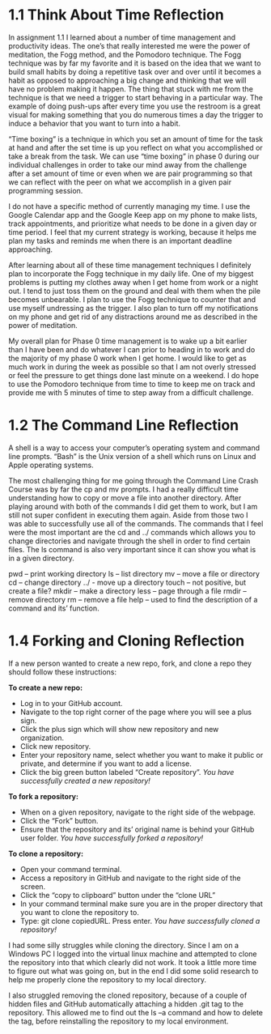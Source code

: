 # 1.1 Think About Time Reflection

In assignment 1.1 I learned about a number of time management and productivity ideas. The one’s that really interested me were the power of meditation, the Fogg method, and the Pomodoro technique. The Fogg technique was by far my favorite and it is based on the idea that we want to build small habits by doing a repetitive task over and over until it becomes a habit as opposed to approaching a big change and thinking that we will have no problem making it happen. The thing that stuck with me from the technique is that we need a trigger to start behaving in a particular way. The example of doing push-ups after every time you use the restroom is a great visual for making something that you do numerous times a day the trigger to induce a behavior that you want to turn into a habit.

“Time boxing” is a technique in which you set an amount of time for the task at hand and after the set time is up you reflect on what you accomplished or take a break from the task. We can use “time boxing” in phase 0 during our individual challenges in order to take our mind away from the challenge after a set amount of time or even when we are pair programming so that we can reflect with the peer on what we accomplish in a given pair programming session.

I do not have a specific method of currently managing my time. I use the Google Calendar app and the Google Keep app on my phone to make lists, track appointments, and prioritize what needs to be done in a given day or time period. I feel that my current strategy is working, because it helps me plan my tasks and reminds me when there is an important deadline approaching.

After learning about all of these time management techniques I definitely plan to incorporate the Fogg technique in my daily life. One of my biggest problems is putting my clothes away when I get home from work or a night out. I tend to just toss them on the ground and deal with them when the pile becomes unbearable. I plan to use the Fogg technique to counter that and use myself undressing as the trigger. I also plan to turn off my notifications on my phone and get rid of any distractions around me as described in the power of meditation.

My overall plan for Phase 0 time management is to wake up a bit earlier than I have been and do whatever I can prior to heading in to work and do the majority of my phase 0 work when I get home. I would like to get as much work in during the week as possible so that I am not overly stressed or feel the pressure to get things done last minute on a weekend. I do hope to use the Pomodoro technique from time to time to keep me on track and provide me with 5 minutes of time to step away from a difficult challenge.

# 1.2 The Command Line Reflection

A shell is a way to access your computer’s operating system and command line prompts. “Bash” is the Unix version of a shell which runs on Linux and Apple operating systems.

The most challenging thing for me going through the Command Line Crash Course was by far the cp and mv prompts. I had a really difficult time understanding how to copy or move a file into another directory. After playing around with both of the commands I did get them to work, but I am still not super confident in executing them again. Aside from those two I was able to successfully use all of the commands. The commands that I feel were the most important are the cd and ../ commands which allows you to change directories and navigate through the shell in order to find certain files. The ls command is also very important since it can show you what is in a given directory.

pwd – print working directory
ls – list directory
mv – move a file or directory
cd – change directory
../ - move up a directory
touch – not positive, but create a file?
mkdir – make a directory
less – page through a file
rmdir – remove directory
rm – remove a file
help – used to find the description of a command and its’ function.

# 1.4 Forking and Cloning Reflection

If a new person wanted to create a new repo, fork, and clone a repo they should follow these instructions:

**To create a new repo:**
-	Log in to your GitHub account.
-	Navigate to the top right corner of the page where you will see a plus sign.
-	Click the plus sign which will show new repository and new organization.
-	Click new repository.
-	Enter your repository name, select whether you want to make it public or private, and determine if you want to add a license.
-	Click the big green button labeled “Create repository”.
*You have successfully created a new repository!*

**To fork a repository:**
-	When on a given repository, navigate to the right side of the webpage. 
-	Click the “Fork” button.
-	Ensure that the repository and its’ original name is behind your GitHub user folder.
*You have successfully forked a repository!*

**To clone a repository:**
-	Open your command terminal.
-	Access a repository in GitHub and navigate to the right side of the screen.
-	Click the “copy to clipboard” button under the “clone URL”
-	In your command terminal make sure you are in the proper directory that you want to clone the repository to.
-	Type: git clone copiedURL. Press enter.
*You have successfully cloned a repository!*

I had some silly struggles while cloning the directory. Since I am on a Windows PC I logged into the virtual linux machine and attempted to clone the repository into that which clearly did not work. It took a little more time to figure out what was going on, but in the end I did some solid research to help me properly clone the repository to my local directory.

I also struggled removing the cloned repository, because of a couple of hidden files and GitHub automatically attaching a hidden .git tag to the repository. This allowed me to find out the ls –a command and how to delete the tag, before reinstalling the repository to my local environment.
